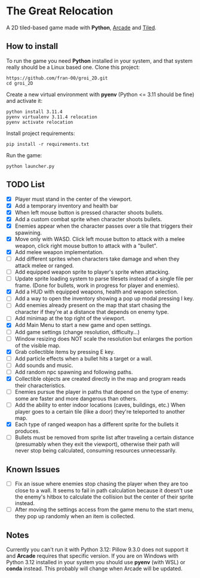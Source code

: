 # The Great Relocation

A 2D tiled-based game made with **Python**, [Arcade](https://api.arcade.academy/en/latest/) and [Tiled](https://www.mapeditor.org/).

## How to install

To run the game you need **Python** installed in your system, and that system really should be a Linux based one. Clone this project:

    https://github.com/fran-00/groi_2D.git
    cd groi_2D

Create a new virtual environment with **pyenv** (Python <= 3.11 should be fine) and activate it:

    python install 3.11.4
    pyenv virtualenv 3.11.4 relocation
    pyenv activate relocation

Install project requirements:

    pip install -r requirements.txt

Run the game:

    python launcher.py

## TODO List

- [x] Player must stand in the center of the viewport.
- [x] Add a temporary inventory and health bar
- [x] When left mouse button is pressed character shoots bullets.
- [x] Add a custom combat sprite when character shoots bullets.
- [x] Enemies appear when the character passes over a tile that triggers their spawining.
- [x] Move only with WASD. Click left mouse button to attack with a melee weapon, click right mouse button to attack with a "bullet".
- [x] Add melee weapon implementation.
- [ ] Add different sprites when characters take damage and when they attack melee or ranged.
- [ ] Add equipped weapon sprite to player's sprite when attacking.
- [ ] Update sprite loading system to parse tilesets instead of a single file per frame. (Done for bullets, work in progress for player and enemies).
- [x] Add a HUD with equipped weapons, health and weapon selection.
- [ ] Add a way to open the inventory showing a pop up modal pressing I key.
- [ ] Add enemies already present on the map that start chasing the character if they're at a distance that depends on enemy type.
- [ ] Add minimap at the top right of the viewport.
- [x] Add Main Menu to start a new game and open settings.
- [ ] Add game settings (change resolution, difficulty...)
- [ ] Window resizing does NOT scale the resolution but enlarges the portion of the visible map.
- [x] Grab collectible items by pressing E key.
- [ ] Add particle effects when a bullet hits a target or a wall.
- [ ] Add sounds and music.
- [ ] Add random npc spawning and following paths.
- [x] Collectible objects are created directly in the map and program reads their characteristics.
- [ ] Enemies pursue the player in paths that depend on the type of enemy: some are faster and more dangerous than others.
- [ ] Add the ability to enter indoor locations (caves, buildings, etc.) When player goes to a certain tile (like a door) they're teleported to another map.
- [x] Each type of ranged weapon has a different sprite for the bullets it produces.
- [ ] Bullets must be removed from sprite list after traveling a certain distance (presumably when they exit the viewport), otherwise their path will never stop being calculated, consuming resources unnecessarily.

## Known Issues

- [ ] Fix an issue where enemies stop chasing the player when they are too close to a wall. It seems to fail in path calculation because it doesn't use the enemy's hitbox to calculate the collision but the center of their sprite instead.
- [ ] After moving the settings access from the game menu to the start menu, they pop up randomly when an item is collected.

## Notes

Currently you can't run it with Python 3.12: Pillow 9.3.0 does not support it and **Arcade** requires that specific version. If you are on Windows with Python 3.12 installed in your system you should use **pyenv** (with WSL) or **conda** instead. This probably will change when Arcade will be updated.
